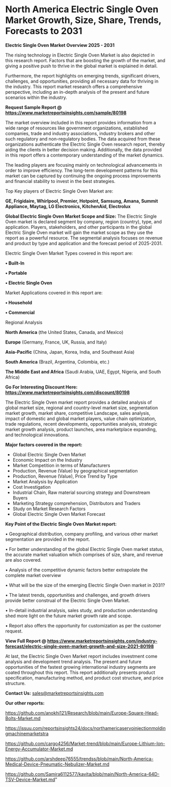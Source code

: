 # North America Electric Single Oven Market Growth, Size, Share, Trends, Forecasts to 2031

<Strong> Electric Single Oven Market Overview 2025 - 2031</strong>

The rising technology in Electric Single Oven Market is also depicted in this research report. Factors that are boosting the growth of the market, and giving a positive push to thrive in the global market is explained in detail.

Furthermore, the report highlights on emerging trends, significant drivers, challenges, and opportunities, providing all necessary data for thriving in the industry. This report market research offers a comprehensive perspective, including an in-depth analysis of the present and future scenarios within the industry.

<strong>Request Sample Report @ <a href=https://www.marketreportsinsights.com/sample/80198>https://www.marketreportsinsights.com/sample/80198</a></strong>

The market overview included in this report provides information from a wide range of resources like government organizations, established companies, trade and industry associations, industry brokers and other such regulatory and non-regulatory bodies. The data acquired from these organizations authenticate the Electric Single Oven research report, thereby aiding the clients in better decision making. Additionally, the data provided in this report offers a contemporary understanding of the market dynamics.

The leading players are focusing mainly on technological advancements in order to improve efficiency. The long-term development patterns for this market can be captured by continuing the ongoing process improvements and financial stability to invest in the best strategies.

Top Key players of Electric Single Oven Market are:

<strong>GE, Frigidaire, Whirlpool, Premier, Hotpoint, Samsung, Amana, Summit Appliance, Maytag, LG Electronics, KitchenAid, Electrolux</strong>

<strong><b>Global Electric Single Oven Market Scope and Size:</b></strong>
The Electric Single Oven market is declared segment by company, region (country), type, and application. Players, stakeholders, and other participants in the global Electric Single Oven market will gain the market scope as they use the report as a powerful resource. The segmental analysis focuses on revenue and product by type and application and the forecast period of 2025-2031.

Electric Single Oven Market Types covered in this report are:

<strong>• Built-In

• Portable

• Electric Single Oven</strong>

Market Applications covered in this report are:

<strong>• Household

• Commercial</strong> 

Regional Analysis

<strong>North America</strong> (the United States, Canada, and Mexico)

<strong>Europe</strong> (Germany, France, UK, Russia, and Italy)

<strong>Asia-Pacific</strong> (China, Japan, Korea, India, and Southeast Asia)

<strong>South America</strong> (Brazil, Argentina, Colombia, etc.)

<strong>The Middle East and Africa</strong> (Saudi Arabia, UAE, Egypt, Nigeria, and South Africa)

<strong>Go For Interesting Discount Here: <a href=https://www.marketreportsinsights.com/discount/80198>https://www.marketreportsinsights.com/discount/80198</a></strong>

The Electric Single Oven market report provides a detailed analysis of global market size, regional and country-level market size, segmentation market growth, market share, competitive Landscape, sales analysis, impact of domestic and global market players, value chain optimization, trade regulations, recent developments, opportunities analysis, strategic market growth analysis, product launches, area marketplace expanding, and technological innovations.

<strong><b>Major factors covered in the report:</b></strong>
<ul>
  <li>Global Electric Single Oven Market </li>
  <li>Economic Impact on the Industry</li>
  <li>Market Competition in terms of Manufacturers</li>
  <li>Production, Revenue (Value) by geographical segmentation</li>
  <li>Production, Revenue (Value), Price Trend by Type</li>
  <li>Market Analysis by Application</li>
  <li>Cost Investigation</li>
  <li>Industrial Chain, Raw material sourcing strategy and Downstream Buyers</li>
  <li>Marketing Strategy comprehension, Distributors and Traders</li>
  <li>Study on Market Research Factors</li>
  <li>Global Electric Single Oven Market Forecast</li>
</ul>

<strong><b>Key Point of the Electric Single Oven Market report:</b></strong>

• Geographical distribution, company profiling, and various other market segmentation are provided in the report.

• For better understanding of the global Electric Single Oven market status, the accurate market valuation which comprises of size, share, and revenue are also covered.

• Analysis of the competitive dynamic factors better extrapolate the complete market overview

• What will be the size of the emerging Electric Single Oven market in 2031?

• The latest trends, opportunities and challenges, and growth drivers provide better construal of the Electric Single Oven Market.

• In-detail industrial analysis, sales study, and production understanding shed more light on the future market growth rate and scope.

• Report also offers the opportunity for customization as per the customer request.

<strong><b>View Full Report @ <a href=https://www.marketreportsinsights.com/industry-forecast/electric-single-oven-market-growth-and-size-2021-80198>https://www.marketreportsinsights.com/industry-forecast/electric-single-oven-market-growth-and-size-2021-80198</a></b></strong>


At last, the Electric Single Oven Market report includes investment come analysis and development trend analysis. The present and future opportunities of the fastest growing international industry segments are coated throughout this report. This report additionally presents product specification, manufacturing method, and product cost structure, and price structure.

<strong>Contact Us:</strong>
sales@marketreportsinsights.com

<strong>Our other reports:</strong>

<a href=https://github.com/anokhi121/Research/blob/main/Europe-Square-Head-Bolts-Market.md>https://github.com/anokhi121/Research/blob/main/Europe-Square-Head-Bolts-Market.md</a>

<a href=https://issuu.com/reportsinsights24/docs/northamericaservoinjectionmoldingmachinemarketstra>https://issuu.com/reportsinsights24/docs/northamericaservoinjectionmoldingmachinemarketstra</a>

<a href=https://github.com/cargo4256/Market-trend/blob/main/Europe-Lithium-Ion-Energy-Accumulator-Market.md>https://github.com/cargo4256/Market-trend/blob/main/Europe-Lithium-Ion-Energy-Accumulator-Market.md</a>

<a href=https://github.com/arshdeep76555/trendss/blob/main/North-America-Medical-Device-Pneumatic-Nebulizer-Market.md>https://github.com/arshdeep76555/trendss/blob/main/North-America-Medical-Device-Pneumatic-Nebulizer-Market.md</a>

<a href=https://github.com/Samira6112577/kavita/blob/main/North-America-64D-TSV-Device-Market.md>https://github.com/Samira6112577/kavita/blob/main/North-America-64D-TSV-Device-Market.md</a>"
